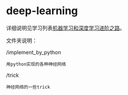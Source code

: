 # deep-learning

详细说明见学习列表[机器学习和深度学习进阶之路](https://github.com/xgyopen/learning-path)。

文件夹说明：

/implement_by_python

    用python实现的各种神经网络

/trick

    神经网络的一些trick